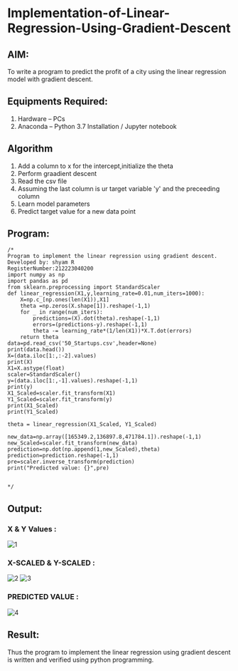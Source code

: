 # Implementation-of-Linear-Regression-Using-Gradient-Descent

## AIM:
To write a program to predict the profit of a city using the linear regression model with gradient descent.

## Equipments Required:
1. Hardware – PCs
2. Anaconda – Python 3.7 Installation / Jupyter notebook

## Algorithm
1. Add a column to x for the intercept,initialize the theta
2. Perform graadient descent
3. Read the csv file
4. Assuming the last column is ur target variable 'y' and the preceeding column
5. Learn model parameters
6. Predict target value for a new data point


## Program:
```
/*
Program to implement the linear regression using gradient descent.
Developed by: shyam R
RegisterNumber:212223040200
import numpy as np
import pandas as pd
from sklearn.preprocessing import StandardScaler
def linear_regression(X1,y,learning_rate=0.01,num_iters=1000):
    X=np.c_[np.ones(len(X1)),X1]
    theta =np.zeros(X.shape[1]).reshape(-1,1)
    for _ in range(num_iters):
        predictions=(X).dot(theta).reshape(-1,1)
        errors=(predictions-y).reshape(-1,1)
        theta -= learning_rate*(1/len(X1))*X.T.dot(errors)
    return theta
data=pd.read_csv('50_Startups.csv',header=None)
print(data.head())
X=(data.iloc[1:,:-2].values)
print(X)
X1=X.astype(float)
scaler=StandardScaler()
y=(data.iloc[1:,-1].values).reshape(-1,1)
print(y)
X1_Scaled=scaler.fit_transform(X1)
Y1_Scaled=scaler.fit_transform(y)
print(X1_Scaled)
print(Y1_Scaled)

theta = linear_regression(X1_Scaled, Y1_Scaled)

new_data=np.array([165349.2,136897.8,471784.1]).reshape(-1,1)
new_Scaled=scaler.fit_transform(new_data)
prediction=np.dot(np.append(1,new_Scaled),theta)
prediction=prediction.reshape(-1,1)
pre=scaler.inverse_transform(prediction)
print("Predicted value: {}",pre)

  
*/
```

## Output:
### X & Y Values :
![1](https://github.com/AkilaMohan/Implementation-of-Linear-Regression-Using-Gradient-Descent/assets/151513860/4a57b201-4d52-4d58-a5fb-c335da7b86c9)
### X-SCALED & Y-SCALED :
![2](https://github.com/AkilaMohan/Implementation-of-Linear-Regression-Using-Gradient-Descent/assets/151513860/89729abb-56f8-47c1-86f5-46bb833257a7)
![3](https://github.com/AkilaMohan/Implementation-of-Linear-Regression-Using-Gradient-Descent/assets/151513860/d2156353-feb4-46a1-a82d-e2f75f545faa)
### PREDICTED VALUE :
![4](https://github.com/AkilaMohan/Implementation-of-Linear-Regression-Using-Gradient-Descent/assets/151513860/acf6171d-10ff-4ca0-94cc-45e5767bb54f)





## Result:
Thus the program to implement the linear regression using gradient descent is written and verified using python programming.
